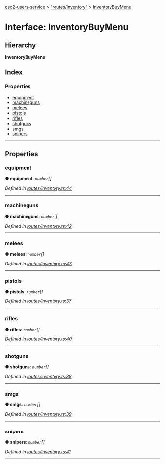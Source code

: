 [cso2-users-service](../README.md) > ["routes/inventory"](../modules/_routes_inventory_.md) > [InventoryBuyMenu](../interfaces/_routes_inventory_.inventorybuymenu.md)

# Interface: InventoryBuyMenu

## Hierarchy

**InventoryBuyMenu**

## Index

### Properties

* [equipment](_routes_inventory_.inventorybuymenu.md#equipment)
* [machineguns](_routes_inventory_.inventorybuymenu.md#machineguns)
* [melees](_routes_inventory_.inventorybuymenu.md#melees)
* [pistols](_routes_inventory_.inventorybuymenu.md#pistols)
* [rifles](_routes_inventory_.inventorybuymenu.md#rifles)
* [shotguns](_routes_inventory_.inventorybuymenu.md#shotguns)
* [smgs](_routes_inventory_.inventorybuymenu.md#smgs)
* [snipers](_routes_inventory_.inventorybuymenu.md#snipers)

---

## Properties

<a id="equipment"></a>

###  equipment

**● equipment**: *`number`[]*

*Defined in [routes/inventory.ts:44](https://github.com/Ochii/cso2-users-service/blob/53e53f9/src/routes/inventory.ts#L44)*

___
<a id="machineguns"></a>

###  machineguns

**● machineguns**: *`number`[]*

*Defined in [routes/inventory.ts:42](https://github.com/Ochii/cso2-users-service/blob/53e53f9/src/routes/inventory.ts#L42)*

___
<a id="melees"></a>

###  melees

**● melees**: *`number`[]*

*Defined in [routes/inventory.ts:43](https://github.com/Ochii/cso2-users-service/blob/53e53f9/src/routes/inventory.ts#L43)*

___
<a id="pistols"></a>

###  pistols

**● pistols**: *`number`[]*

*Defined in [routes/inventory.ts:37](https://github.com/Ochii/cso2-users-service/blob/53e53f9/src/routes/inventory.ts#L37)*

___
<a id="rifles"></a>

###  rifles

**● rifles**: *`number`[]*

*Defined in [routes/inventory.ts:40](https://github.com/Ochii/cso2-users-service/blob/53e53f9/src/routes/inventory.ts#L40)*

___
<a id="shotguns"></a>

###  shotguns

**● shotguns**: *`number`[]*

*Defined in [routes/inventory.ts:38](https://github.com/Ochii/cso2-users-service/blob/53e53f9/src/routes/inventory.ts#L38)*

___
<a id="smgs"></a>

###  smgs

**● smgs**: *`number`[]*

*Defined in [routes/inventory.ts:39](https://github.com/Ochii/cso2-users-service/blob/53e53f9/src/routes/inventory.ts#L39)*

___
<a id="snipers"></a>

###  snipers

**● snipers**: *`number`[]*

*Defined in [routes/inventory.ts:41](https://github.com/Ochii/cso2-users-service/blob/53e53f9/src/routes/inventory.ts#L41)*

___

